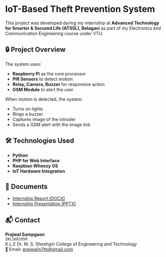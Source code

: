 # IoT-Based Theft Prevention System

This project was developed during my internship at **Advanced Technology for Smarter & Secured Life (ATSSL), Belagavi** as part of my Electronics and Communication Engineering course under VTU.

## 🔒 Project Overview
The system uses:
- **Raspberry Pi** as the core processor
- **PIR Sensors** to detect motion
- **Relay, Camera, Buzzer** for responsive action
- **GSM Module** to alert the user

When motion is detected, the system:
- Turns on lights
- Rings a buzzer
- Captures image of the intruder
- Sends a GSM alert with the image link

## 🛠️ Technologies Used
- **Python**
- **PHP for Web Interface**
- **Raspbian Wheezy OS**
- **IoT Hardware Integration**

## 📄 Documents
- [Internship Report (DOCX)](./Internship_Report.docx)
- [Internship Presentation (PPTX)](./Internship_Presentation.pptx)

## 📬 Contact
**Prajwal Sampgaon**  
`2KL16EC050`  
K.L.E Dr. M. S. Sheshgiri College of Engineering and Technology  
📧 Email: prajwalin7th@gmail.com

